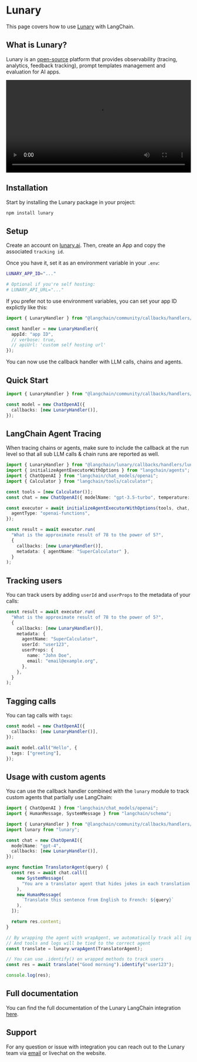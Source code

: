 # Lunary

This page covers how to use [Lunary](https://lunary.ai?utm_source=langchain&utm_medium=js&utm_campaign=docs) with LangChain.

## What is Lunary?

Lunary is an [open-source](https://github.com/lunary-ai/lunary) platform that provides observability (tracing, analytics, feedback tracking), prompt templates management and evaluation for AI apps.

<video controls width='100%' >
  <source src='https://lunary.ai/videos/demo-annotated.mp4'/>
</video>

## Installation

Start by installing the Lunary package in your project:

```bash
npm install lunary
```

## Setup

Create an account on [lunary.ai](https://lunary.ai?utm_source=langchain&utm_medium=js&utm_campaign=docs). Then, create an App and copy the associated `tracking id`.

Once you have it, set it as an environment variable in your `.env`:

```bash
LUNARY_APP_ID="..."

# Optional if you're self hosting:
# LUNARY_API_URL="..."
```

If you prefer not to use environment variables, you can set your app ID explictly like this:

```ts
import { LunaryHandler } from "@langchain/community/callbacks/handlers/lunary";

const handler = new LunaryHandler({
  appId: "app ID",
  // verbose: true,
  // apiUrl: 'custom self hosting url'
});
```

You can now use the callback handler with LLM calls, chains and agents.

## Quick Start

```ts
import { LunaryHandler } from "@langchain/community/callbacks/handlers/lunary";

const model = new ChatOpenAI({
  callbacks: [new LunaryHandler()],
});
```

## LangChain Agent Tracing

When tracing chains or agents, make sure to include the callback at the run level so that all sub LLM calls & chain runs are reported as well.

```ts
import { LunaryHandler } from "@langchain/lunary/callbacks/handlers/lunary";
import { initializeAgentExecutorWithOptions } from "langchain/agents";
import { ChatOpenAI } from "langchain/chat_models/openai";
import { Calculator } from "langchain/tools/calculator";

const tools = [new Calculator()];
const chat = new ChatOpenAI({ modelName: "gpt-3.5-turbo", temperature: 0 });

const executor = await initializeAgentExecutorWithOptions(tools, chat, {
  agentType: "openai-functions",
});

const result = await executor.run(
  "What is the approximate result of 78 to the power of 5?",
  {
    callbacks: [new LunaryHandler()],
    metadata: { agentName: "SuperCalculator" },
  }
);
```

## Tracking users

You can track users by adding `userId` and `userProps` to the metadata of your calls:

```ts
const result = await executor.run(
  "What is the approximate result of 78 to the power of 5?",
  {
    callbacks: [new LunaryHandler()],
    metadata: {
      agentName: "SuperCalculator",
      userId: "user123",
      userProps: {
        name: "John Doe",
        email: "email@example.org",
      },
    },
  }
);
```

## Tagging calls

You can tag calls with `tags`:

```ts
const model = new ChatOpenAI({
  callbacks: [new LunaryHandler()],
});

await model.call("Hello", {
  tags: ["greeting"],
});
```

## Usage with custom agents

You can use the callback handler combined with the `lunary` module to track custom agents that partially use LangChain:

```ts
import { ChatOpenAI } from "langchain/chat_models/openai";
import { HumanMessage, SystemMessage } from "langchain/schema";

import { LunaryHandler } from "@langchain/community/callbacks/handlers/lunary";
import lunary from "lunary";

const chat = new ChatOpenAI({
  modelName: "gpt-4",
  callbacks: [new LunaryHandler()],
});

async function TranslatorAgent(query) {
  const res = await chat.call([
    new SystemMessage(
      "You are a translator agent that hides jokes in each translation."
    ),
    new HumanMessage(
      `Translate this sentence from English to French: ${query}`
    ),
  ]);

  return res.content;
}

// By wrapping the agent with wrapAgent, we automatically track all input, outputs and errors
// And tools and logs will be tied to the correct agent
const translate = lunary.wrapAgent(TranslatorAgent);

// You can use .identify() on wrapped methods to track users
const res = await translate("Good morning").identify("user123");

console.log(res);
```

## Full documentation

You can find the full documentation of the Lunary LangChain integration [here](https://lunary.ai/docs/langchain?utm_source=langchain&utm_medium=js&utm_campaign=docs).

## Support

For any question or issue with integration you can reach out to the Lunary team via [email](mailto:vince@lunary.ai) or livechat on the website.
